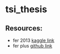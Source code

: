 # tsi_thesis

## Resources:
* fer 2013 [kaggle link](https://www.kaggle.com/c/challenges-in-representation-learning-facial-expression-recognition-challenge/data?select=fer2013.tar.gz)
* fer plus [github link](https://github.com/microsoft/FERPlus)